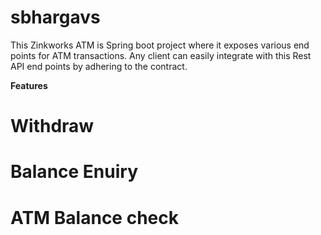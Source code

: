 # sbhargavs
This Zinkworks ATM is Spring boot project where it exposes various end points for ATM transactions. Any client can easily integrate with this Rest API end points by adhering to the contract.

**Features**

# Withdraw
# Balance Enuiry
# ATM Balance check
